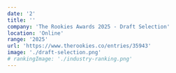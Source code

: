 ```yaml
---
date: '2'
title: ''
company: 'The Rookies Awards 2025 - Draft Selection'
location: 'Online'
range: '2025'
url: 'https://www.therookies.co/entries/35943'
image: './draft-selection.png'
# rankingImage: './industry-ranking.png'
---
```

